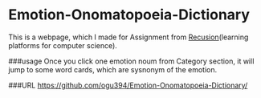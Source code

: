 # Emotion-Onomatopoeia-Dictionary

This is a webpage, which I made for Assignment from <a href="https://recursionist.io/">Recusion</a>(learning platforms for computer science).

###usage
Once you click one emotion noum from Category section, it will jump to some word cards, which are sysnonym of the emotion.

###URL
<a href="https://ogu394.github.io/Emotion-Onomatopoeia-Dictionary/">https://github.com/ogu394/Emotion-Onomatopoeia-Dictionary/</a>
